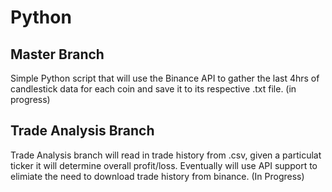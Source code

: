 # Python

## Master Branch
Simple Python script that will use the Binance API to gather the last 4hrs of candlestick data for each coin and save it to its respective .txt file. (in progress)

## Trade Analysis Branch
Trade Analysis branch will read in trade history from .csv, given a particulat ticker it will determine overall profit/loss.
Eventually will use API support to elimiate the need to download trade history from binance. (In Progress)
